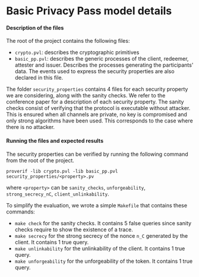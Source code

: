 # Basic Privacy Pass model details

#### Description of the files

The root of the project contains the following files:
- `crypto.pvl`: describes the cryptographic primitives
- `basic_pp.pvl`: describes the generic processes of the client, redeemer, attester and issuer. Describes the processes generating the participants' data. The events used to express the security properties are also declared in this file.

The folder `security_properties` contains 4 files for each security property we are considering, along with the sanity checks. We refer to the conference paper for a description of each security property. The sanity checks consist of verifying that the protocol is executable without attacker. This is ensured when all channels are private, no key is compromised and only strong algorithms have been used. This corresponds to the case where there is no attacker.

#### Running the files and expected results

The security properties can be verified by running the following command from the root of the project.
```
proverif -lib crypto.pvl -lib basic_pp.pvl security_properties/<property>.pv
```
where `<property>` can be `sanity_checks`, `unforgeability`, `strong_secrecy_nC`, `client_unlinkability`.

To simplify the evaluation, we wrote a simple `Makefile` that contains these commands:
- `make check` for the sanity checks. It contains 5 false queries since sanity checks require to show the existence of a trace.
- `make secrecy` for the strong secrecy of the nonce `n_C` generated by the client. It contains 1 true query.
- `make unlinkability` for the unlinkability of the client. It contains 1 true query.
- `make unforgeability` for the unforgeability of the token. It contains 1 true query.

